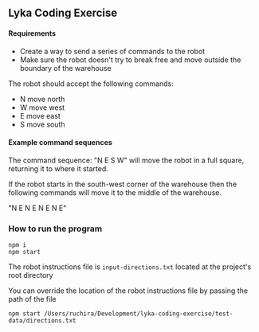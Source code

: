 ## Lyka Coding Exercise

#### Requirements

* Create a way to send a series of commands to the robot
* Make sure the robot doesn't try to break free and move outside the boundary of the warehouse

The robot should accept the following commands:

* N move north
* W move west
* E move east
* S move south

#### Example command sequences

The command sequence: "N E S W" will move the robot in a full square, returning it to where it started.

If the robot starts in the south-west corner of the warehouse then the following commands will move it to the middle of the warehouse.

"N E N E N E N E"

### How to run the program

```shell
npm i
npm start
```

The robot instructions file is `input-directions.txt` located at the project's root directory

You can override the location of the robot instructions file by passing the path of the file

```shell
npm start /Users/ruchira/Development/lyka-coding-exercise/test-data/directions.txt
```

